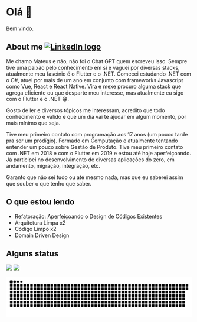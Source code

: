 # Olá 👋

Bem vindo.

## About me [<img src="https://img.shields.io/badge/LinkedIn-282C34?logo=linkedin&logoColor=0077B5" alt="LinkedIn logo" title="LinkedIn" height="25" />](https://www.linkedin.com/in/mateus-silva-a6030b160/)

Me chamo Mateus e não, não foi o Chat GPT quem escreveu isso. Sempre tive uma paixão pelo conhecimento em si e vaguei por diversas stacks, atualmente meu fascínio é o Flutter e o .NET. Comecei estudando .NET com o C#, atuei por mais de um ano em conjunto com frameworks Javascript como Vue, React e React Native. Vira e mexe procuro alguma stack que agrega eficiente ou que desparte meu interesse, mas atualmente eu sigo com o Flutter e o .NET 😁.

Gosto de ler e diversos tópicos me interessam, acredito que todo conhecimento é valido e que um dia vai te ajudar em algum momento, por mais mínimo que seja.

Tive meu primeiro contato com programação aos 17 anos (um pouco tarde pra ser um prodígio). Formado em Computação e atualmente tentando entender um pouco sobre Gestão de Produto. Tive meu primeiro contato com .NET em 2018 e com o Flutter em 2019 e estou até hoje aperfeiçoando. Já participei no desenvolvimento de diversas aplicações do zero, em andamento, migração, integração, etc.

Garanto que não sei tudo ou até mesmo nada, mas que eu saberei assim que souber o que tenho que saber.

## O que estou lendo
 - Refatoração: Aperfeiçoando o Design de Códigos Existentes
 - Arquitetura Limpa x2
 - Código Limpo x2
 - Domain Driven Design

## Alguns status
<div>
 <img height="180em" src="https://github-readme-stats.vercel.app/api?username=mateuss-silva&show_icons=true&theme=algolia&include_all_commits=true&count_private=true"/>
  <img height="180em" src="https://github-readme-stats.vercel.app/api/top-langs/?username=mateuss-silva&layout=compact&langs_count=7&theme=algolia"/>
</div>

![Snake animation](https://github.com/mateuss-silva/mateuss-silva/blob/main/github-contribution-grid-snake.svg)
